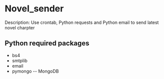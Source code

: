 # Novel_sender
Description: Use crontab, Python requests and Python email to send latest novel charpter
## Python required packages
* bs4
* smtplib
* email
* pymongo -- MongoDB

